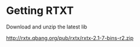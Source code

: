 Getting RTXT
============

Download and unzip the latest lib

http://rxtx.qbang.org/pub/rxtx/rxtx-2.1-7-bins-r2.zip



